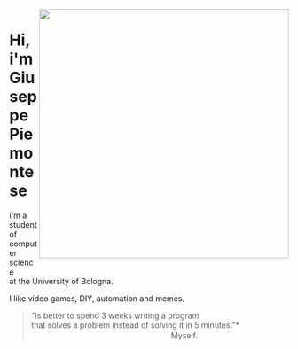 <img src="https://user-images.githubusercontent.com/74179141/129973435-97e67f74-e4cc-4778-a842-836f31a705f4.png" align="right" width="450">

# Hi, i'm Giuseppe Piemontese


i'm a student of computer science <br/>
at the University of Bologna.

I like video games, DIY, automation and memes.

>"Is better to spend 3 weeks writing a program <br/>
that solves a problem instead of solving it in 5 minutes."* <br/>
　　　　　　　　　　　　　　　　　　Myself.
                  
<!-- <img src="https://user-images.githubusercontent.com/74179141/129974236-b01e2c51-d9c7-4720-98a7-2ff8833820ad.png" width="30" align="left"> 
<img src="https://user-images.githubusercontent.com/74179141/129974590-c25a5b53-156b-4286-b0ce-d9f2398d7b16.png" width="34"> 
<img src="https://user-images.githubusercontent.com/74179141/129975331-6063fba9-31a0-439a-abf0-6ba21c3598ea.gif"> -->



